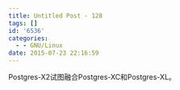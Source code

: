 ```yaml
---
title: Untitled Post - 128
tags: []
id: '6536'
categories:
  - - GNU/Linux
date: 2015-07-23 22:16:59
---
```


Postgres-X2试图融合Postgres-XC和Postgres-XL。